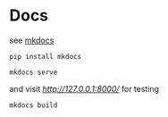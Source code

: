 # Docs
 see [mkdocs](https://www.mkdocs.org/getting-started/)
 
```
pip install mkdocs
```

```
mkdocs serve
```
and visit *http://127.0.0.1:8000/* for testing

```
mkdocs build
```